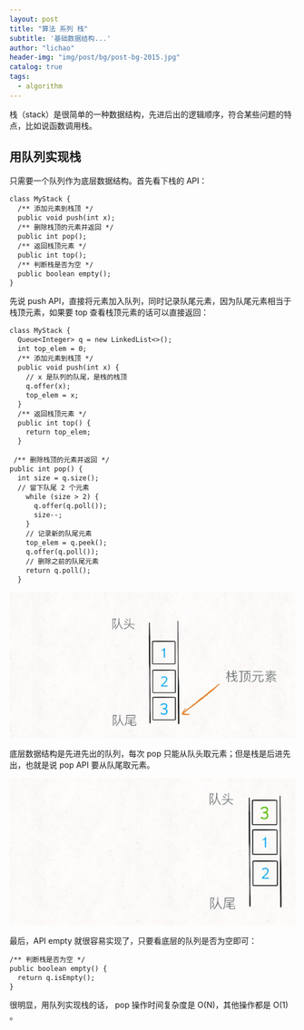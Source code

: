 ```yaml
---
layout: post
title: "算法 系列 栈"
subtitle: '基础数据结构...'
author: "lichao"
header-img: "img/post/bg/post-bg-2015.jpg"
catalog: true
tags:
  - algorithm
---
```


栈（stack）是很简单的⼀种数据结构，先进后出的逻辑顺序，符合某些问题的特点，⽐如说函数调⽤栈。


## ⽤队列实现栈

只需要⼀个队列作为底层数据结构。⾸先看下栈的 API：

```
class MyStack {
  /** 添加元素到栈顶 */
  public void push(int x);
  /** 删除栈顶的元素并返回 */
  public int pop();
  /** 返回栈顶元素 */
  public int top();
  /** 判断栈是否为空 */
  public boolean empty();
}
```

先说 push API，直接将元素加⼊队列，同时记录队尾元素，因为队尾元素相当于栈顶元素，如果要 top 查看栈顶元素的话可以直接返回：

```
class MyStack {
  Queue<Integer> q = new LinkedList<>();
  int top_elem = 0;
  /** 添加元素到栈顶 */
  public void push(int x) {
    // x 是队列的队尾，是栈的栈顶
    q.offer(x);
    top_elem = x;
  }
  /** 返回栈顶元素 */
  public int top() {
    return top_elem;
  }

 /** 删除栈顶的元素并返回 */
public int pop() {
  int size = q.size();
  // 留下队尾 2 个元素
    while (size > 2) {
      q.offer(q.poll());
      size--;
    }
    // 记录新的队尾元素
    top_elem = q.peek();
    q.offer(q.poll());
    // 删除之前的队尾元素
    return q.poll();
  }
```

![algorithm](/img/algorithm/20.png)

底层数据结构是先进先出的队列，每次 pop 只能从队头取元素；但是栈是后进先出，也就是说 pop API 要从队尾取元素。

![algorithm](/img/algorithm/21.png)

最后，API empty 就很容易实现了，只要看底层的队列是否为空即可：

```
/** 判断栈是否为空 */
public boolean empty() {
  return q.isEmpty();
}
```

很明显，⽤队列实现栈的话， pop 操作时间复杂度是 O(N)，其他操作都是 O(1) 。

